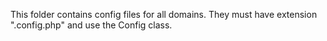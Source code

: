 This folder contains config files for all domains. They must have extension ".config.php"
and use the Config class.